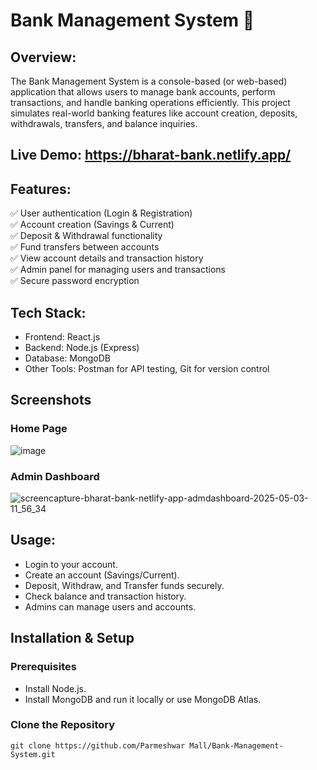 # Bank Management System 🏦

## Overview:
The Bank Management System is a console-based (or web-based) application that allows users to manage bank accounts, perform transactions, and handle banking operations efficiently. This project simulates real-world banking features like account creation, deposits, withdrawals, transfers, and balance inquiries.  

## Live Demo: https://bharat-bank.netlify.app/

## Features:  
✅ User authentication (Login & Registration)  
✅ Account creation (Savings & Current)  
✅ Deposit & Withdrawal functionality  
✅ Fund transfers between accounts  
✅ View account details and transaction history  
✅ Admin panel for managing users and transactions  
✅ Secure password encryption  

## Tech Stack:
* Frontend: React.js  
* Backend: Node.js (Express)  
* Database: MongoDB  
* Other Tools: Postman for API testing, Git for version control

## Screenshots  

### Home Page  
![image](https://github.com/user-attachments/assets/70425b34-3ffb-4f3a-9871-c1a4774cbce9)  


### Admin Dashboard
![screencapture-bharat-bank-netlify-app-admdashboard-2025-05-03-11_56_34](https://github.com/user-attachments/assets/e21373aa-2830-439c-b5ea-e98de4c499c0)  


## Usage:
* Login to your account.  
* Create an account (Savings/Current).  
* Deposit, Withdraw, and Transfer funds securely.  
* Check balance and transaction history.  
* Admins can manage users and accounts.

## Installation & Setup  

### Prerequisites  
* Install Node.js.  
* Install MongoDB and run it locally or use MongoDB Atlas.

### Clone the Repository  
    git clone https://github.com/Parmeshwar Mall/Bank-Management-System.git  

